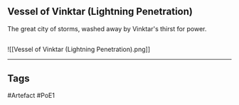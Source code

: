 ## Vessel of Vinktar (Lightning Penetration)
The great city of storms, washed away by Vinktar's thirst for power.
##
![[Vessel of Vinktar (Lightning Penetration).png]]

---
## Tags
#Artefact
#PoE1